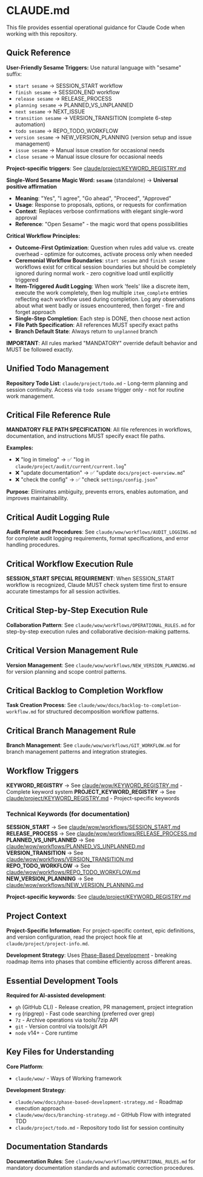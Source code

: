 # CLAUDE.md

This file provides essential operational guidance for Claude Code when working with this repository.

## Quick Reference

**User-Friendly Sesame Triggers:**
Use natural language with "sesame" suffix:
- `start sesame` → SESSION_START workflow
- `finish sesame` → SESSION_END workflow  
- `release sesame` → RELEASE_PROCESS
- `planning sesame` → PLANNED_VS_UNPLANNED
- `next sesame` → NEXT_ISSUE
- `transition sesame` → VERSION_TRANSITION (complete 6-step automation)
- `todo sesame` → REPO_TODO_WORKFLOW
- `version sesame` → NEW_VERSION_PLANNING (version setup and issue management)
- `issue sesame` → Manual issue creation for occasional needs
- `close sesame` → Manual issue closure for occasional needs

**Project-specific triggers**: See [claude/project/KEYWORD_REGISTRY.md](./claude/project/KEYWORD_REGISTRY.md)

**Single-Word Sesame Magic Word:**
**`sesame`** (standalone) → **Universal positive affirmation**
- **Meaning**: "Yes", "I agree", "Go ahead", "Proceed", "Approved"
- **Usage**: Response to proposals, options, or requests for confirmation
- **Context**: Replaces verbose confirmations with elegant single-word approval
- **Reference**: "Open Sesame" - the magic word that opens possibilities

**Critical Workflow Principles:**
- **Outcome-First Optimization**: Question when rules add value vs. create overhead - optimize for outcomes, activate process only when needed
- **Ceremonial Workflow Boundaries**: `start sesame` and `finish sesame` workflows exist for critical session boundaries but should be completely ignored during normal work - zero cognitive load until explicitly triggered
- **Item-Triggered Audit Logging**: When work 'feels' like a discrete item, execute the work completely, then log multiple `item_complete` entries reflecting each workflow used during completion. Log any observations about what went badly or issues encountered, then forget - fire and forget approach
- **Single-Step Completion**: Each step is DONE, then choose next action
- **File Path Specification**: All references MUST specify exact paths
- **Branch Default State**: Always return to `unplanned` branch

**IMPORTANT**: All rules marked "MANDATORY" override default behavior and MUST be followed exactly.

## Unified Todo Management

**Repository Todo List**: `claude/project/todo.md` - Long-term planning and session continuity. Access via `todo sesame` trigger only - not for routine work management.

## Critical File Reference Rule

**MANDATORY FILE PATH SPECIFICATION**: All file references in workflows, documentation, and instructions MUST specify exact file paths.

**Examples:**
- ❌ "log in timelog" → ✅ "log in `claude/project/audit/current/current.log`"
- ❌ "update documentation" → ✅ "update `docs/project-overview.md`"
- ❌ "check the config" → ✅ "check `settings/config.json`"

**Purpose**: Eliminates ambiguity, prevents errors, enables automation, and improves maintainability.

## Critical Audit Logging Rule

**Audit Format and Procedures**: See `claude/wow/workflows/AUDIT_LOGGING.md` for complete audit logging requirements, format specifications, and error handling procedures.
## Critical Workflow Execution Rule

**SESSION_START SPECIAL REQUIREMENT**: When SESSION_START workflow is recognized, Claude MUST check system time first to ensure accurate timestamps for all session activities.

## Critical Step-by-Step Execution Rule

**Collaboration Pattern**: See `claude/wow/workflows/OPERATIONAL_RULES.md` for step-by-step execution rules and collaborative decision-making patterns.

## Critical Version Management Rule

**Version Management**: See `claude/wow/workflows/NEW_VERSION_PLANNING.md` for version planning and scope control patterns.

## Critical Backlog to Completion Workflow

**Task Creation Process**: See `claude/wow/docs/backlog-to-completion-workflow.md` for structured decomposition workflow patterns.

## Critical Branch Management Rule

**Branch Management**: See `claude/wow/workflows/GIT_WORKFLOW.md` for branch management patterns and integration strategies.
## Workflow Triggers

**KEYWORD_REGISTRY** → See [claude/wow/KEYWORD_REGISTRY.md](./claude/wow/KEYWORD_REGISTRY.md) - Complete keyword system
**PROJECT_KEYWORD_REGISTRY** → See [claude/project/KEYWORD_REGISTRY.md](./claude/project/KEYWORD_REGISTRY.md) - Project-specific keywords


### Technical Keywords (for documentation)
**SESSION_START** → See [claude/wow/workflows/SESSION_START.md](./claude/wow/workflows/SESSION_START.md)
**RELEASE_PROCESS** → See [claude/wow/workflows/RELEASE_PROCESS.md](./claude/wow/workflows/RELEASE_PROCESS.md)
**PLANNED_VS_UNPLANNED** → See [claude/wow/workflows/PLANNED_VS_UNPLANNED.md](./claude/wow/workflows/PLANNED_VS_UNPLANNED.md)
**VERSION_TRANSITION** → See [claude/wow/workflows/VERSION_TRANSITION.md](./claude/wow/workflows/VERSION_TRANSITION.md)
**REPO_TODO_WORKFLOW** → See [claude/wow/workflows/REPO_TODO_WORKFLOW.md](./claude/wow/workflows/REPO_TODO_WORKFLOW.md)
**NEW_VERSION_PLANNING** → See [claude/wow/workflows/NEW_VERSION_PLANNING.md](./claude/wow/workflows/NEW_VERSION_PLANNING.md)

**Project-specific keywords**: See [claude/project/KEYWORD_REGISTRY.md](./claude/project/KEYWORD_REGISTRY.md)

## Project Context

**Project-Specific Information**: For project-specific context, epic definitions, and version configuration, read the project hook file at `claude/project/project-info.md`.

**Development Strategy**: Uses [Phase-Based Development](./claude/wow/docs/phase-based-development-strategy.md) - breaking roadmap items into phases that combine efficiently across different areas.


## Essential Development Tools

**Required for AI-assisted development**:
- `gh` (GitHub CLI) - Release creation, PR management, project integration
- `rg` (ripgrep) - Fast code searching (preferred over grep)
- `7z` - Archive operations via tools/7zip API
- `git` - Version control via tools/git API
- `node` v14+ - Core runtime

## Key Files for Understanding

**Core Platform**:
- `claude/wow/` - Ways of Working framework

**Development Strategy**:
- `claude/wow/docs/phase-based-development-strategy.md` - Roadmap execution approach
- `claude/wow/docs/branching-strategy.md` - GitHub Flow with integrated TDD
- `claude/project/todo.md` - Repository todo list for session continuity


## Documentation Standards

**Documentation Rules**: See `claude/wow/workflows/OPERATIONAL_RULES.md` for mandatory documentation standards and automatic correction procedures.